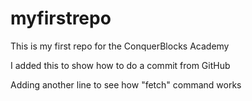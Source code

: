 # myfirstrepo
This is my first repo for the ConquerBlocks Academy

I added this to show how to do a commit from GitHub

Adding another line to see how "fetch" command works
